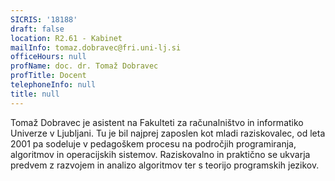 ```yaml
---
SICRIS: '18188'
draft: false
location: R2.61 - Kabinet
mailInfo: tomaz.dobravec@fri.uni-lj.si
officeHours: null
profName: doc. dr. Tomaž Dobravec
profTitle: Docent
telephoneInfo: null
title: null
---
```



Tomaž Dobravec je asistent na Fakulteti za računalništvo in informatiko Univerze v Ljubljani. Tu je bil najprej zaposlen kot mladi raziskovalec, od leta 2001 pa sodeluje v pedagoškem procesu na področjih programiranja, algoritmov in operacijskih sistemov. Raziskovalno in praktično se ukvarja predvem z razvojem in analizo algoritmov ter s teorijo programskih jezikov.